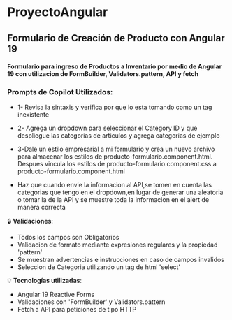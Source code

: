 # ProyectoAngular


## Formulario de Creación de Producto con Angular 19

#### Formulario para ingreso de Productos a Inventario por medio de Angular 19 con utilizacion de FormBuilder, Validators.pattern, API y fetch ####

### Prompts de Copilot Utilizados:

* 1- Revisa la sintaxis y verifica por que <app-producto-formulario></app-producto-formulario> lo esta tomando como un tag inexistente

* 2- Agrega un dropdown para seleccionar el Category ID y que despliegue las categorias de articulos y agrega categorias de ejemplo

* 3-Dale un estilo empresarial a mi formulario y crea un nuevo archivo para almacenar los estilos de producto-formulario.component.html. Despues vincula los estilos de producto-formulario.component.css a producto-formulario.component.html

* Haz que cuando envie la informacion al API,se tomen en cuenta las categorias que tengo en el dropdown,en lugar de generar una aleatoria o tomar la de la API y se muestre toda la informacion en el alert de manera correcta 

🔒 **Validaciones**:
* Todos los campos son Obligatorios
* Validacion de formato mediante expresiones regulares y la propiedad 'pattern'
* Se muestran advertencias e instrucciones en caso de campos invalidos
* Seleccion de Categoria utilizando un tag de html 'select'

💡 **Tecnologías utilizadas**:

* Angular 19 Reactive Forms
* Validaciones con 'FormBuilder' y Validators.pattern
* Fetch a API para peticiones de tipo HTTP
